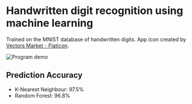 # Handwritten digit recognition using machine learning
Trained on the MNIST database of handwritten digits. App icon created by <a href="https://www.flaticon.com/free-icons/hash" title="app icon">Vectors Market - Flaticon</a>.

![Program demo](https://media.giphy.com/media/KYFVlapxijkxlWWNOm/giphy.gif)

## Prediction Accuracy
- K-Nearest Neighbour: 97.5% 
- Random Forest: 96.8%  
